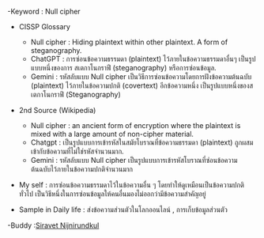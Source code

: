

-Keyword : Null cipher
- CISSP Glossary 
  - Null cipher : Hiding plaintext within other plaintext. A form of steganography.
  - ChatGPT : การซ่อนข้อความธรรมดา (plaintext) ไว้ภายในข้อความธรรมดาอื่นๆ เป็นรูปแบบหนึ่งของการ สเตกาโนกราฟี (steganography) หรือการซ่อนข้อมูล.
  - Gemini : รหัสลับแบบ Null cipher เป็นวิธีการซ่อนข้อความโดยการฝังข้อความต้นฉบับ (plaintext) ไว้ภายในข้อความปกติ (covertext) อีกข้อความหนึ่ง เป็นรูปแบบหนึ่งของสเตกาโนกราฟี (Steganography)



- 2nd Source (Wikipedia)
  - Null cipher : an ancient form of encryption where the plaintext is mixed with a large amount of non-cipher material.
  - Chatgpt  : เป็นรูปแบบการเข้ารหัสในสมัยโบราณที่ข้อความธรรมดา (plaintext) ถูกผสมเข้ากับข้อความที่ไม่ใช่รหัสจำนวนมาก.
  - Gemini : รหัสลับแบบ Null cipher เป็นรูปแบบการเข้ารหัสโบราณที่ซ่อนข้อความต้นฉบับไว้ภายในข้อความปกติจำนวนมาก


- My self : การซ่อนข้อความธรรมดาไว้ในข้อความอื่น ๆ โดยทำให้ดูเหมือนเป็นข้อความปกติทั่วไป เป็นวิธีหนึ่งในการซ่อนข้อมูลให้คนอื่นมองไม่ออกว่ามีข้อความสำคัญอยู่
- Sample in Daily life : ส่งข้อความส่วนตัวในโลกออนไลน์ , การเก็บข้อมูลส่วนตัว


-Buddy :[Siravet Nijnirundkul](https://9siravet.github.io/authentication)
